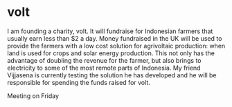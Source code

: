 # volt
I am founding a charity, volt. 
It will fundraise for Indonesian farmers that usually earn less than $2 a day.
Money fundraised in the UK will be used to provide the farmers with a low cost 
solution for agrivoltaic production: when land is used for crops and solar energy production. 
This not only has the advantage of doubling the revenue for the farmer, but also brings to electricity to some
of the most remote parts of Indonesia. My friend Vijjasena is currently testing the solution 
he has developed and he will be responsible for spending the funds raised for volt.

Meeting on Friday 
